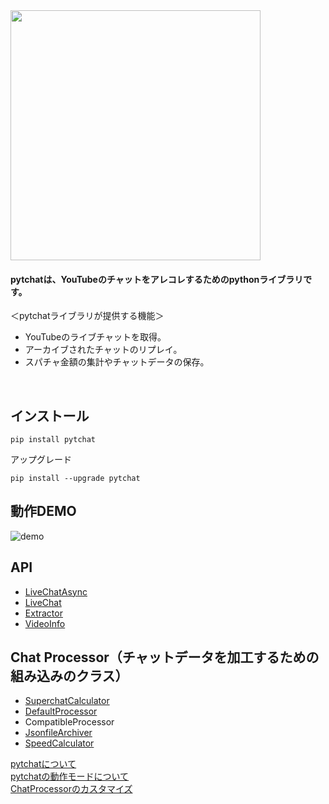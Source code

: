 
<img src="https://taizan-hokuto.github.io/statics/LOGO.png" width="400">


#### pytchatは、YouTubeのチャットをアレコレするためのpythonライブラリです。

＜pytchatライブラリが提供する機能＞
+ YouTubeのライブチャットを取得。
+ アーカイブされたチャットのリプレイ。
+ スパチャ金額の集計やチャットデータの保存。

<br>

## インストール

```
pip install pytchat
```
アップグレード
```
pip install --upgrade pytchat
```

## 動作DEMO
![demo](https://taizan-hokuto.github.io/statics/demo.gif "demo")

## API
 * [LiveChatAsync](https://github.com/taizan-hokuto/pytchat/wiki/LiveChatAsync_)
 * [LiveChat](https://github.com/taizan-hokuto/pytchat/wiki/LiveChat_)
 * [Extractor](https://github.com/taizan-hokuto/pytchat/wiki/Extractor_)
 * [VideoInfo](https://github.com/taizan-hokuto/pytchat/wiki/VideoInfo_)

## Chat Processor（チャットデータを加工するための組み込みのクラス）
 * [SuperchatCalculator](https://github.com/taizan-hokuto/pytchat/wiki/SuperchatCalculator_)
 * [DefaultProcessor](https://github.com/taizan-hokuto/pytchat/wiki/DefaultProcessor_)
 * CompatibleProcessor
 * [JsonfileArchiver](https://github.com/taizan-hokuto/pytchat/wiki/JsonfileArchiver_)
 * [SpeedCalculator](https://github.com/taizan-hokuto/pytchat/wiki/SpeedCalculator_)

[pytchatについて](https://github.com/taizan-hokuto/pytchat/wiki/feature)<br>
[pytchatの動作モードについて](https://github.com/taizan-hokuto/pytchat/wiki/pytchat%E3%81%AE%E5%8B%95%E4%BD%9C%E3%83%A2%E3%83%BC%E3%83%89)
<br>
[ChatProcessorのカスタマイズ](https://github.com/taizan-hokuto/pytchat/wiki/ChatProcessor%E3%81%AE%E3%82%AB%E3%82%B9%E3%82%BF%E3%83%9E%E3%82%A4%E3%82%BA)

